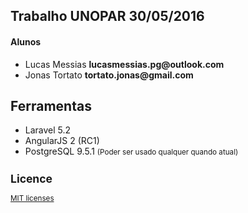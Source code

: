 ## Trabalho UNOPAR 30/05/2016

<h4>Alunos</h4>
<ul>  
    <li>Lucas Messias <strong>lucasmessias.pg@outlook.com</strong></li>
    <li>Jonas Tortato <strong>tortato.jonas@gmail.com</strong></li>
</ul>  

## Ferramentas

<ul>
    <li>Laravel 5.2</li>
    <li>AngularJS 2 (RC1)</li>
    <li>PostgreSQL 9.5.1 <small>(Poder ser usado qualquer quando atual)</small</li>
</ul>

## Licence

<a href='https://opensource.org/licenses/MIT'>MIT licenses</a>
